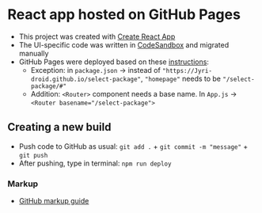 # React app hosted on GitHub Pages

* This project was created with [Create React App](https://github.com/facebook/create-react-app)
* The UI-specific code was written in [CodeSandbox](https://codesandbox.io/s/select-package-test-forked-liyr9k) and migrated manually
* GitHub Pages were deployed based on these [instructions](https://github.com/gitname/react-gh-pages):
   * Exception: in `package.json` -> instead of `"https://Jyri-droid.github.io/select-package"`, `"homepage"` needs to be `"/select-package/#"`
   * Addition: `<Router>` component needs a base name. In `App.js` -> `<Router basename="/select-package">`

## Creating a new build
* Push code to GitHub as usual: `git add .` + `git commit -m "message"` + `git push`
* After pushing, type in terminal: `npm run deploy`

### Markup
* [GitHub markup guide](https://docs.github.com/en/get-started/writing-on-github/getting-started-with-writing-and-formatting-on-github/basic-writing-and-formatting-syntax)
